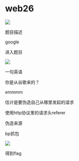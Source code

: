 # web26

![](https://bulabula-1305079562.cos.ap-guangzhou.myqcloud.com/img/1618659596759-image-20210119202900387.png)

题目描述

google

进入题目

![](https://bulabula-1305079562.cos.ap-guangzhou.myqcloud.com/img/1618659614972-image-20210119202928055.png)

一句英语

你是从谷歌来的？

emmmm

估计是要伪造自己从哪里发起的请求

使用http协议里的请求头referer

伪造来源

bp抓包

![](https://bulabula-1305079562.cos.ap-guangzhou.myqcloud.com/img/1618659629108-image-20210119203212506.png)

得到flag

